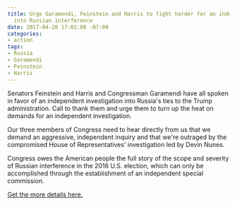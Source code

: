 ```yaml
---
title: Urge Garamendi, Feinstein and Harris to fight harder for an independent investigation
  into Russian interference
date: 2017-04-20 17:01:00 -07:00
categories:
- action
tags:
- Russia
- Garamendi
- Feinstein
- Harris
---
```


Senators Feinstein and Harris and Congressman Garamendi have all spoken in favor of an independent investigation into Russia's ties to the Trump administration. Call to thank them and urge them to turn up the heat on demands for an independent investigation. 

Our three members of Congress need to hear directly from us that we demand an aggressive, independent inquiry and that we're outraged by the compromised House of Representatives' investigation led by Devin Nunes. 

Congress owes the American people the full story of the scope and severity of Russian interference in the 2016 U.S. election, which can only be accomplished through the establishment of an independent special commission. 

[Get the more details here.](https://www.indivisibleguide.com/resource/demand-member-congress-supports-independent-investigation-russian-interference-2016-u-s-election/)